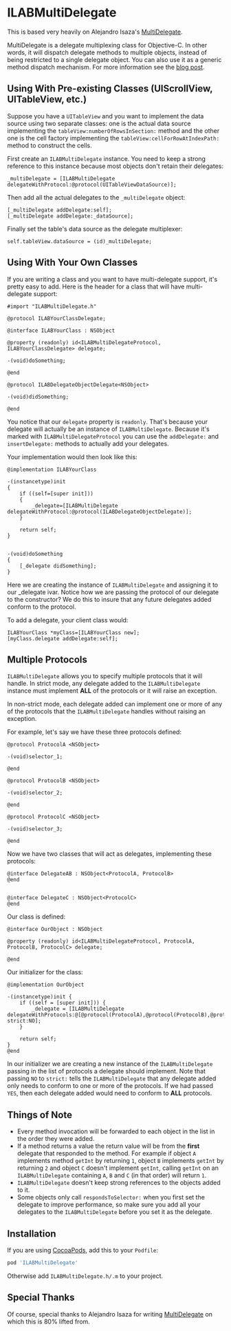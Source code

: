 ILABMultiDelegate
=============

This is based very heavily on Alejandro Isaza's [MultiDelegate](https://github.com/aleph7/MultiDelegate).

MultiDelegate is a delegate multiplexing class for Objective-C. In other words, it will dispatch delegate methods to multiple objects, instead of being restricted to a single delegate object. You can also use it as a generic method dispatch mechanism. For more information see the [blog post](http://a-coding.com/delegate-multiplexing/).

## Using With Pre-existing Classes (UIScrollView, UITableView, etc.)

Suppose you have a `UITableView` and you want to implement the data source using two separate classes: one is the actual data source implementing the `tableView:numberOfRowsInSection:` method and the other one is the cell factory implementing the `tableView:cellForRowAtIndexPath:` method to construct the cells. 

First create an `ILABMultiDelegate` instance. You need to keep a strong reference to this instance because most objects don't retain their delegates:
```objc
_multiDelegate = [ILABMultiDelegate delegateWithProtocol:@protocol(UITableViewDataSource)];
```

Then add all the actual delegates to the `_multiDelegate` object:
```
[_multiDelegate addDelegate:self];
[_multiDelegate addDelegate:_dataSource];
```

Finally set the table's data source as the delegate multiplexer:
```
self.tableView.dataSource = (id)_multiDelegate;
```

## Using With Your Own Classes

If you are writing a class and you want to have multi-delegate support, it's pretty easy to add.  Here is the header for a class that will have multi-delegate support:

```objc
#import "ILABMultiDelegate.h"

@protocol ILABYourClassDelegate;

@interface ILABYourClass : NSObject

@property (readonly) id<ILABMultiDelegateProtocol, ILABYourClassDelegate> delegate;

-(void)doSomething;

@end

@protocol ILABDelegateObjectDelegate<NSObject>

-(void)didSomething;

@end
```

You notice that our `delegate` property is `readonly`.  That's because your delegate will actually be an instance of `ILABMultiDelegate`.  Because it's marked with `ILABMultiDelegateProtocol` you can use the `addDelegate:` and `insertDelegate:` methods to actually add your delegates.

Your implementation would then look like this:

```objc
@implementation ILABYourClass

-(instancetype)init
{
    if ((self=[super init]))
    {
        _delegate=[ILABMultiDelegate delegateWithProtocol:@protocol(ILABDelegateObjectDelegate)];
    }
    
    return self;
}


-(void)doSomething
{
    [_delegate didSomething];
}

```

Here we are creating the instance of `ILABMultiDelegate` and assigning it to our _delegate ivar.  Notice how we are passing the protocol of our delegate to the constructor?  We do this to insure that any future delegates added conform to the protocol. 

To add a delegate, your client class would:

```objc
ILABYourClass *myClass=[ILABYourClass new];
[myClass.delegate addDelegate:self];

```

## Multiple Protocols

`ILABMultiDelegate` allows you to specify multiple protocols that it will handle.  In strict mode, any delegate added to the `ILABMultiDelegate` instance must implement **ALL** of the protocols or it will raise an exception.  

In non-strict mode, each delegate added can implement one or more of any of the protocols that the `ILABMultiDelegate` handles without raising an exception.

For example, let's say we have these three protocols defined:

```objc
@protocol ProtocolA <NSObject>

-(void)selector_1;

@end

@protocol ProtocolB <NSObject>

-(void)selector_2;

@end

@protocol ProtocolC <NSObject>

-(void)selector_3;

@end
```

Now we have two classes that will act as delegates, implementing these protocols:

```objc
@interface DelegateAB : NSObject<ProtocolA, ProtocolB>
@end


@interface DelegateC : NSObject<ProtocolC>
@end

```

Our class is defined:

```objc
@interface OurObject : NSObject

@property (readonly) id<ILABMultiDelegateProtocol, ProtocolA, ProtocolB, ProtocolC> delegate;

@end
```

Our initializer for the class:

```objc
@implementation OurObject

-(instancetype)init {
    if ((self = [super init])) {
        _delegate = [ILABMultiDelegate delegateWithProtocols:@[@protocol(ProtocolA),@protocol(ProtocolB),@protocol(ProtocolC)] strict:NO];
    }
    
    return self;
}
@end

```

In our initializer we are creating a new instance of the `ILABMultiDelegate` passing in the list of protocols a delegate should implement.  Note that passing `NO` to `strict:` tells the `ILABMultiDelegate` that any delegate added only needs to conform to one or more of the protocols.  If we had passed `YES`, then each delegate added would need to conform to **ALL** protocols.



## Things of Note

* Every method invocation will be forwarded to each object in the list in the order they were added.
* If a method returns a value the return value will be from the **first** delegate that responded to the method. For example if object `A` implements method `getInt` by returning `1`, object `B` implements `getInt` by returning `2` and object `C` doesn't implement `getInt`, calling `getInt` on an `ILABMultiDelegate` containing `A`, `B` and `C` (in that order) will return `1`.
* `ILABMultiDelegate` doesn't keep strong references to the objects added to it.
* Some objects only call `respondsToSelector:` when you first set the delegate to improve performance, so make sure you add all your delegates to the `ILABMultiDelegate` before you set it as the delegate.

## Installation

If you are using [CocoaPods](https://github.com/cocoapods/cocoapods), add this to your `Podfile`:
```ruby
pod 'ILABMultiDelegate'
```
Otherwise add `ILABMultiDelegate.h/.m` to your project.

## Special Thanks

Of course, special thanks to Alejandro Isaza for writing [MultiDelegate](https://github.com/aleph7/MultiDelegate) on which this is 80% lifted from.
